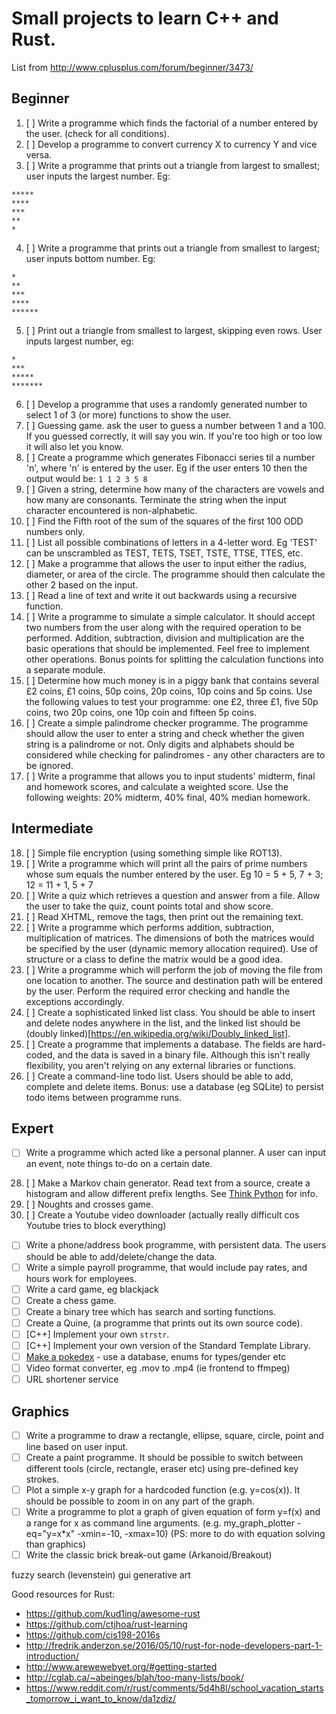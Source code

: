 # Small projects to learn C++ and Rust.

List from http://www.cplusplus.com/forum/beginner/3473/

## Beginner

1. [ ] Write a programme which finds the factorial of a number entered by the user. (check for all conditions).
2. [ ] Develop a programme to convert currency X to currency Y and vice versa.
3. [ ] Write a programme that prints out a triangle from largest to smallest; user inputs the largest number. Eg:

```
*****
****
***
**
*
```

4. [ ] Write a programme that prints out a triangle from smallest to largest; user inputs bottom number. Eg:

```
*
**
***
****
******
```

5. [ ] Print out a triangle from smallest to largest, skipping even rows. User inputs largest number, eg:

```
*
***
*****
*******
```

6. [ ] Develop a programme that uses a randomly generated number to select 1 of 3 (or more) functions to show the user.
7. [ ] Guessing game. ask the user to guess a number between 1 and a 100. If you guessed correctly, it will say you win. If you're too high or too low it will also let you know.
8. [ ] Create a programme which generates Fibonacci series til a number 'n', where 'n' is entered by the user. Eg if the user enters 10 then the output would be: `1 1 2 3 5 8`
9. [ ]  Given a string, determine how many of the characters are vowels and how many are consonants. Terminate the string when the input character encountered is non-alphabetic.
10. [ ] Find the Fifth root of the sum of the squares of the first 100 ODD numbers only.
11. [ ] List all possible combinations of letters in a 4-letter word. Eg 'TEST' can be unscrambled as TEST, TETS, TSET, TSTE, TTSE, TTES, etc.
12. [ ] Make a programme that allows the user to input either the radius, diameter, or area of the circle. The programme should then calculate the other 2 based on the input.
13. [ ] Read a line of text and write it out backwards using a recursive function.
14. [ ] Write a programme to simulate a simple calculator. It should accept two numbers from the user along with the required operation to be performed. Addition, subtraction, division and multiplication are the basic operations that should be implemented. Feel free to implement other operations. Bonus points for splitting the calculation functions into a separate module.
15. [ ] Determine how much money is in a piggy bank that contains several £2 coins, £1 coins, 50p coins, 20p coins, 10p coins and 5p coins. Use the following values to test your programme: one £2, three £1, five 50p  coins, two 20p coins, one 10p coin and fifteen 5p coins.
16. [ ] Create a simple palindrome checker programme. The programme should allow the user to enter a string and check whether the given string is a palindrome or not. Only digits and alphabets should be considered while checking for palindromes - any other characters are to be ignored.
17. [ ] Write a programme that allows you to input students' midterm, final and homework scores, and calculate a weighted score. Use the following weights: 20% midterm, 40% final, 40% median homework.

## Intermediate

18. [ ] Simple file encryption (using something simple like ROT13).
19. [ ] Write a programme which will print all the pairs of prime numbers whose sum equals the number entered by the user. Eg 10 = 5 + 5, 7 + 3; 12 = 11 + 1, 5 + 7
20. [ ] Write a quiz which retrieves a question and answer from a file. Allow the user to take the quiz, count points total and show score.
21. [ ] Read XHTML, remove the tags, then print out the remaining text.
22. [ ] Write a programme which performs addition, subtraction, multiplication of matrices. The dimensions of both the matrices would be specified by the user (dynamic memory allocation required). Use of structure or a class to define the matrix would be a good idea.
23. [ ] Write a programme which will perform the job of moving the file from one location to another. The source and destination path will be entered by the user. Perform the required error checking and handle the exceptions accordingly.
24. [ ] Create a sophisticated linked list class. You should be able to insert and delete nodes anywhere in the list, and the linked list should be (doubly linked)[https://en.wikipedia.org/wiki/Doubly_linked_list]. 
25. [ ] Create a programme that implements a database. The fields are hard-coded, and the data is saved in a binary file. Although this isn't really flexibility, you aren't relying on any external libraries or functions.
26. [ ] Create a command-line todo list. Users should be able to add, complete and delete items. Bonus: use a database (eg SQLite) to persist todo items between programme runs.

## Expert

- [ ] Write a programme which acted like a personal planner. A user can input an event, note things to-do on a certain date.
28. [ ] Make a Markov chain generator. Read text from a source, create a histogram and allow different prefix lengths. See [Think Python](http://greenteapress.com/thinkpython2/html/thinkpython2014.html#sec159) for info.
29. [ ] Noughts and crosses game.
30. [ ] Create a Youtube video downloader (actually really difficult cos Youtube tries to block everything)
- [ ] Write a phone/address book programme, with persistent data. The users should be able to add/delete/change the data.
- [ ] Write a simple payroll programme, that would include pay rates, and hours work for employees.
- [ ] Write a card game, eg blackjack
- [ ] Create a chess game.
- [ ] Create a binary tree which has search and sorting functions.
- [ ] Create a Quine, (a programme that prints out its own source code).
- [ ] [C++] Implement your own `strstr`.
- [ ] [C++] Implement your own version of the Standard Template Library.
- [ ] [Make a pokedex](http://codereview.stackexchange.com/questions/135293/basic-pokedex-in-c) - use a database, enums for types/gender etc
- [ ] Video format converter, eg .mov to .mp4 (ie frontend to ffmpeg)
- [ ] URL shortener service

## Graphics

- [ ] Write a programme to draw a rectangle, ellipse, square, circle, point and line based on user input.
- [ ] Create a paint programme. It should be possible to switch between different tools (circle, rectangle, eraser etc) using pre-defined key strokes.
- [ ] Plot a simple x-y graph for a hardcoded function (e.g. y=cos(x)). It should be possible to zoom in on any part of the graph.
- [ ] Write a programme to plot a graph of given equation of form y=f(x) and a range for x as command line arguments. (e.g. my_graph_plotter -eq="y=x*x" -xmin=-10, -xmax=10) (PS: more to do with equation solving than graphics)
- [ ] Write the classic brick break-out game (Arkanoid/Breakout)

fuzzy search (levenstein)
gui
generative art

Good resources for Rust:
- https://github.com/kud1ing/awesome-rust
- https://github.com/ctjhoa/rust-learning
- https://github.com/cis198-2016s
- http://fredrik.anderzon.se/2016/05/10/rust-for-node-developers-part-1-introduction/
- http://www.arewewebyet.org/#getting-started
- http://cglab.ca/~abeinges/blah/too-many-lists/book/
- https://www.reddit.com/r/rust/comments/5d4h8l/school_vacation_starts_tomorrow_i_want_to_know/da1zdiz/

